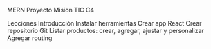 MERN Proyecto Mision TIC C4

Lecciones
Introducción
Instalar herramientas
Crear app React
Crear repositorio Git
Listar productos: crear, agregar, ajustar y personalizar
Agregar routing
